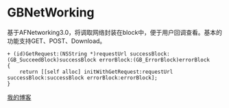 # GBNetWorking
基于AFNetworking3.0，将调取网络封装在block中，便于用户回调查看。基本的功能支持GET、POST、Download。
```iOS
+ (id)GetRequest:(NSString *)requestUrl successBlock:(GB_SucceedBlock)successBlock errorBlock:(GB_ErrorBlock)errorBlock
{
    return [[self alloc] initWithGetRequest:requestUrl successBlock:successBlock errorBlock:errorBlock];
}
```
[我的博客](http://blog.csdn.net/normanv)
